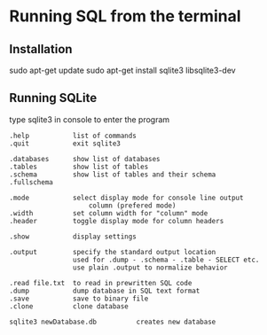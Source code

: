 # Running SQL from the terminal

## Installation
sudo apt-get update
sudo apt-get install sqlite3 libsqlite3-dev

## Running SQLite
type sqlite3 in console to enter the program

    .help           list of commands
    .quit           exit sqlite3

    .databases      show list of databases
    .tables         show list of tables
    .schema         show list of tables and their schema
    .fullschema

    .mode           select display mode for console line output
                        column (prefered mode)
    .width          set column width for "column" mode
    .header         toggle display mode for column headers

    .show           display settings

    .output         specify the standard output location
                    used for .dump - .schema - .table - SELECT etc.
                    use plain .output to normalize behavior

    .read file.txt  to read in prewritten SQL code
    .dump           dump database in SQL text format
    .save           save to binary file
    .clone          clone database

    sqlite3 newDatabase.db          creates new database

